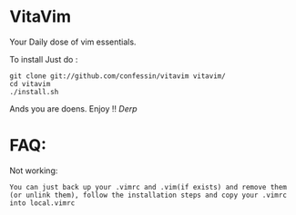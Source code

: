 VitaVim
=======

Your Daily dose of vim essentials.

To install Just do :

    git clone git://github.com/confessin/vitavim vitavim/
    cd vitavim
    ./install.sh


Ands you are doens. Enjoy !! *Derp*


FAQ:
=======

Not working:
    
    You can just back up your .vimrc and .vim(if exists) and remove them (or unlink them), follow the installation steps and copy your .vimrc into local.vimrc
